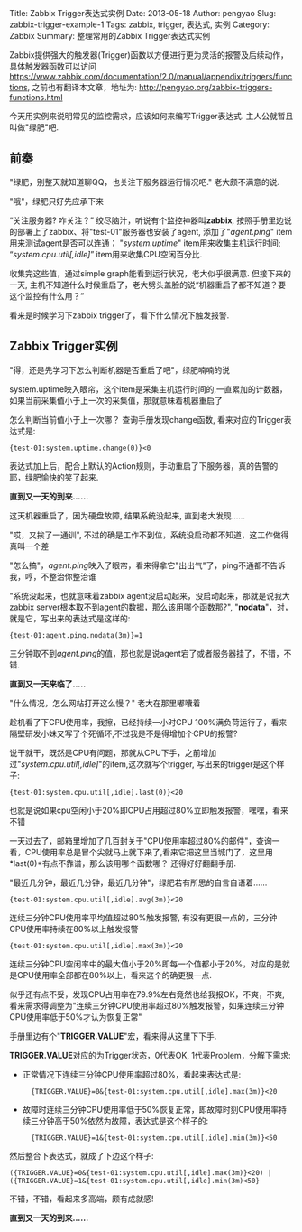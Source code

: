 Title: Zabbix Trigger表达式实例
Date: 2013-05-18
Author: pengyao
Slug: zabbix-trigger-example-1
Tags: zabbix, trigger, 表达式, 实例
Category: Zabbix
Summary: 整理常用的Zabbix Trigger表达式实例

Zabbix提供强大的触发器(Trigger)函数以方便进行更为灵活的报警及后续动作，具体触发器函数可以访问<https://www.zabbix.com/documentation/2.0/manual/appendix/triggers/functions>, 之前也有翻译本文章，地址为: <http://pengyao.org/zabbix-triggers-functions.html>

今天用实例来说明常见的监控需求，应该如何来编写Trigger表达式. 主人公就暂且叫做"绿肥"吧.

## 前奏 ##
"绿肥，别整天就知道聊QQ，也关注下服务器运行情况吧." 老大颇不满意的说.

"哦"，绿肥只好先应承下来

“关注服务器? 咋关注？” 绞尽脑汁，听说有个监控神器叫**zabbix**, 按照手册里边说的部署上了zabbix、将"test-01"服务器也安装了agent, 添加了"*agent.ping*" item用来测试agent是否可以连通； "*system.uptime*" item用来收集主机运行时间; “*system.cpu.util[,idle]*” item用来收集CPU空闲百分比.

收集完这些值，通过simple graph能看到运行状况，老大似乎很满意. 但接下来的一天, 主机不知道什么时候重启了，老大劈头盖脸的说“机器重启了都不知道？要这个监控有什么用？”

看来是时候学习下zabbix trigger了，看下什么情况下触发报警.

## Zabbix Trigger实例 ##
"得，还是先学习下怎么判断机器是否重启了吧"，绿肥喃喃的说

system.uptime映入眼帘，这个item是采集主机运行时间的,一直累加的计数器，如果当前采集值小于上一次的采集值，那就意味着机器重启了

怎么判断当前值小于上一次哪？ 查询手册发现change函数, 看来对应的Trigger表达式是: 

    {test-01:system.uptime.change(0)}<0 

表达式加上后，配合上默认的Action规则，手动重启了下服务器，真的告警的耶，绿肥愉快的笑了起来.

**直到又一天的到来......**

这天机器重启了，因为硬盘故障, 结果系统没起来, 直到老大发现...... 

"哎，又挨了一通训", 不过的确是工作不到位，系统没启动都不知道，这工作做得真叫一个差

"怎么搞"，*agent.ping*映入了眼帘，看来得拿它"出出气"了，ping不通都不告诉我，哼，不整治你整治谁

"系统没起来，也就意味着zabbix agent没启动起来，没启动起来，那就是说我大zabbix server根本取不到agent的数据，那么该用哪个函数那?", "**nodata**"，对，就是它，写出来的表达式是这样的:

    {test-01:agent.ping.nodata(3m)}=1

三分钟取不到*agent.ping*的值，那也就是说agent宕了或者服务器挂了，不错，不错.

**直到又一天来临了.....** 

"什么情况，怎么网站打开这么慢？" 老大在那里嘟囔着

趁机看了下CPU使用率，我擦，已经持续一小时CPU 100%满负荷运行了，看来隔壁研发小妹又写了个死循环,不过我是不是得增加个CPU的报警?

说干就干，既然是CPU有问题，那就从CPU下手，之前增加过"*system.cpu.util[,idle]*"的item,这次就写个trigger, 写出来的trigger是这个样子:

    {test-01:system.cpu.util[,idle].last(0)}<20

也就是说如果cpu空闲小于20%即CPU占用超过80%立即触发报警，嘿嘿，看来不错

一天过去了，邮箱里增加了几百封关于"CPU使用率超过80%的邮件"，查询一看，CPU使用率总是冒个尖就马上就下来了,看来它把这里当城门了，这里用*last(0)*有点不靠谱，那么该用哪个函数哪？ 还得好好翻翻手册.

"最近几分钟，最近几分钟，最近几分钟"，绿肥若有所思的自言自语着......

    {test-01:system.cpu.util[,idle].avg(3m)}<20

连续三分钟CPU使用率平均值超过80%触发报警, 有没有更狠一点的，三分钟CPU使用率持续在80%以上触发报警

    {test-01:system.cpu.util[,idle].max(3m)}<20

连续三分钟CPU空闲率中的最大值小于20%即每一个值都小于20%，对应的是就是CPU使用率全部都在80%以上，看来这个的确更狠一点.

似乎还有点不妥，发现CPU占用率在79.9%左右竟然也给我报OK，不爽，不爽, 看来需求得调整为"连续三分钟CPU使用率超过80%触发报警，如果连续三分钟CPU使用率低于50%才认为恢复正常"

手册里边有个"**TRIGGER.VALUE**"宏，看来得从这里下下手.

**TRIGGER.VALUE**对应的为Trigger状态，0代表OK, 1代表Problem，分解下需求:

* 正常情况下连续三分钟CPU使用率超过80%，看起来表达式是:
 
        {TRIGGER.VALUE}=0&{test-01:system.cpu.util[,idle].max(3m)}<20

* 故障时连续三分钟CPU使用率低于50%恢复正常，即故障时刻CPU使用率持续三分钟高于50%依然为故障，表达式是这个样子的:

        {TRIGGER.VALUE}=1&{test-01:system.cpu.util[,idle].min(3m)}<50

然后整合下表达式，就成了下边这个样子:

    ({TRIGGER.VALUE}=0&{test-01:system.cpu.util[,idle].max(3m)}<20) | ({TRIGGER.VALUE}=1&{test-01:system.cpu.util[,idle].min(3m)<50}


不错，不错，看起来多高端，颇有成就感!

**直到又一天的到来......**






 

